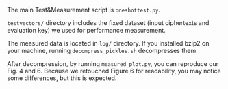 The main Test\&Measurement script is `oneshottest.py`.

`testvectors/` directory includes the fixed dataset (input ciphertexts and evaluation key) we used for performance measurement. 

The measured data is located in `log/` directory.
If you installed bzip2 on your machine, running `decompress_pickles.sh` decompresses them.  

After decompression, by running `measured_plot.py`, you can reproduce our Fig. 4 and 6. Because we retouched Figure 6 for readability, you may notice some differences, but this is expected. 
